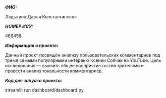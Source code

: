 ***ФИО:***  

Ладыгина Дарья Константиновна

***НОМЕР ИСУ:***  

466458

***Информация о проекте:*** 

Данный проект посвящён анализу пользовательских комментариев под тремя самыми популярными интервью Ксении Собчак на YouTube.
Цель исследования — выявить общее восприятие гостей зрителями и провести анализ тональности комментариев.

***Код для запуска проекта:***

streamlit run dashboard/dashboard.py
